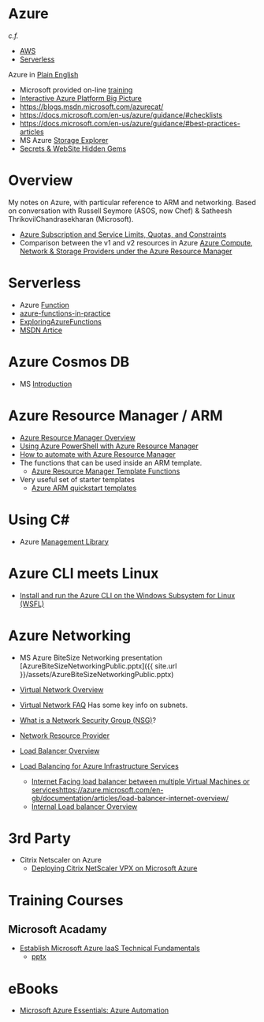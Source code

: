 # Azure

_c.f._

 * [AWS](./aws_device_farm.md)
 * [Serverless](./serverless.md)

Azure in [Plain English](https://www.expeditedssl.com/azure-in-plain-english)

 * Microsoft provided on-line [training](https://azure.microsoft.com/en-us/learn/skills/)
 * [Interactive Azure Platform Big Picture](http://azureplatform.azurewebsites.net/en-us/)
 * https://blogs.msdn.microsoft.com/azurecat/
 * https://docs.microsoft.com/en-us/azure/guidance/#checklists
 * https://docs.microsoft.com/en-us/azure/guidance/#best-practices-articles
 * MS Azure [Storage Explorer](http://storageexplorer.com/)
 * [Secrets & WebSite Hidden Gems](https://www.hanselman.com/blog/AzureAppServiceSecretsAndWebSiteHiddenGems.aspx)

# Overview

My notes on Azure, with particular reference to ARM and networking.
Based on conversation with Russell Seymore (ASOS, now Chef) & Satheesh ThrikovilChandrasekharan (Microsoft).

 * [Azure Subscription and Service Limits, Quotas, and Constraints](https://azure.microsoft.com/en-gb/documentation/articles/azure-subscription-service-limits/)
 * Comparison between the v1 and v2 resources in Azure [Azure Compute, Network & Storage Providers under the Azure Resource Manager](https://azure.microsoft.com/en-gb/documentation/articles/virtual-machines-azurerm-versus-azuresm/)

# Serverless

* Azure [Function](https://azure.microsoft.com/en-gb/services/functions/)
* [azure-functions-in-practice](https://www.troyhunt.com/azure-functions-in-practice/)
* [ExploringAzureFunctions](https://www.hanselman.com/blog/WhatIsServerlessComputingExploringAzureFunctions.aspx)
* [MSDN Artice](https://visualstudiomagazine.com/articles/2017/04/01/azure-functions.aspx)

# Azure Cosmos DB

* MS [Introduction](https://docs.microsoft.com/en-us/azure/cosmos-db/introduction)

# Azure Resource Manager / ARM

 * [Azure Resource Manager Overview](https://azure.microsoft.com/en-gb/documentation/articles/resource-group-overview/)
 * [Using Azure PowerShell with Azure Resource Manager](https://azure.microsoft.com/en-gb/documentation/articles/powershell-azure-resource-manager/)
 * [How to automate with Azure Resource Manager](https://azure.microsoft.com/en-gb/documentation/articles/virtual-machines-how-to-automate-azure-resource-manager/)
 * The functions that can be used inside an ARM template.
   * [Azure Resource Manager Template Functions](https://azure.microsoft.com/en-us/documentation/articles/resource-group-template-functions/)
 * Very useful set of starter templates
    * [Azure ARM quickstart templates](https://github.com/Azure/azure-quickstart-templates)

# Using C#

 * Azure [Management Library](https://azure.microsoft.com/en-us/blog/manage-app-service-sql-database-application-gateway-and-more-using-simpler-azure-management-libraries-for-net/)

# Azure CLI meets Linux

 * [Install and run the Azure CLI on the Windows Subsystem for Linux (WSFL)](https://blogs.technet.microsoft.com/uktechnet/2017/01/16/install-and-run-the-azure-cli-on-the-windows-subsystem-for-linux-wsfl/?WT.mc_id=AID533151_EML_4830736_111145)

# Azure Networking
 
 * MS Azure BiteSize Networking presentation [AzureBiteSizeNetworkingPublic.pptx]({{ site.url }}/assets/AzureBiteSizeNetworkingPublic.pptx)

 * [Virtual Network Overview](https://msdn.microsoft.com/en-us/library/azure/jj156007.aspx)
 * [Virtual Network FAQ](https://msdn.microsoft.com/en-us/library/azure/dn133803.aspx) Has some key info on subnets.
 * [What is a Network Security Group (NSG)](https://azure.microsoft.com/en-gb/documentation/articles/virtual-networks-nsg/)?
 * [Network Resource Provider](https://azure.microsoft.com/en-us/documentation/articles/resource-groups-networking/)
 * [Load Balancer Overview](https://azure.microsoft.com/en-gb/documentation/articles/load-balancer-overview/)
 * [Load Balancing for Azure Infrastructure Services](https://azure.microsoft.com/en-gb/documentation/articles/virtual-machines-load-balance/)
   * [Internet Facing load balancer between multiple Virtual Machines or services]()https://azure.microsoft.com/en-gb/documentation/articles/load-balancer-internet-overview/
   * [Internal Load balancer Overview](https://azure.microsoft.com/en-gb/documentation/articles/load-balancer-internal-overview/)

# 3rd Party
 * Citrix Netscaler on Azure
    * [Deploying Citrix NetScaler VPX on Microsoft Azure](http://support.citrix.com/proddocs/topic/netscaler-vpx-10-5/nsvpx-azure.html)

# Training Courses

## Microsoft Acadamy

 * [Establish Microsoft Azure IaaS Technical Fundamentals](https://www.microsoftvirtualacademy.com/en-US/training-courses/establish-microsoft-azure-iaas-technical-fundamentals-8471)
    * [pptx](https://db3b-powerpoint.officeapps.live.com/p/PowerPointFrame.aspx?PowerPointView=SlideShowView&ui=en%2DUS&rs=en%2DUS&WOPISrc=http%3A%2F%2Fdb3b%2D15%2Dview%2Dwopi%2Ewopi%2Elive%2Enet%3A808%2Foh%2Fwopi%2Ffiles%2F%40%2FwFileId%3FwFileId%3Dhttps%253A%252F%252Fcp%252Dmlxprod%252Dstatic%252Emicrosoft%252Ecom%253A443%252F05567%252D1000%252Fen%252Dus%252Fcontent%252Fcontent%255Feo9b2nxz%255F1504984382%252F04282015093634%252Epptx&access_token_ttl=0&wdModeSwitchTime=1436818209795)

# eBooks

 * [Microsoft Azure Essentials: Azure Automation](http://www.microsoftvirtualacademy.com/ebooks)
